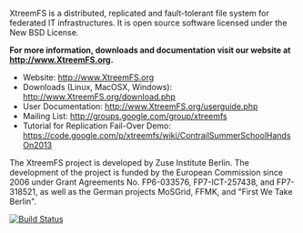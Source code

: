 XtreemFS is a distributed, replicated and fault-tolerant file system for federated IT infrastructures. It is open source software licensed under the New BSD License.

**For more information, downloads and documentation visit our website at http://www.XtreemFS.org.**

 * Website: http://www.XtreemFS.org
 * Downloads (Linux, MacOSX, Windows): http://www.XtreemFS.org/download.php
 * User Documentation: http://www.XtreemFS.org/userguide.php
 * Mailing List: http://groups.google.com/group/xtreemfs
 * Tutorial for Replication Fail-Over Demo: https://code.google.com/p/xtreemfs/wiki/ContrailSummerSchoolHandsOn2013

The XtreemFS project is developed by Zuse Institute Berlin. The development of the project is funded by the European Commission since 2006 under Grant Agreements No. FP6-033576, FP7-ICT-257438, and FP7-318521, as well as the German projects MoSGrid, FFMK, and "First We Take Berlin".

[![Build Status](https://travis-ci.org/xtreemfs/xtreemfs.svg?branch=master)](https://travis-ci.org/xtreemfs/xtreemfs)
